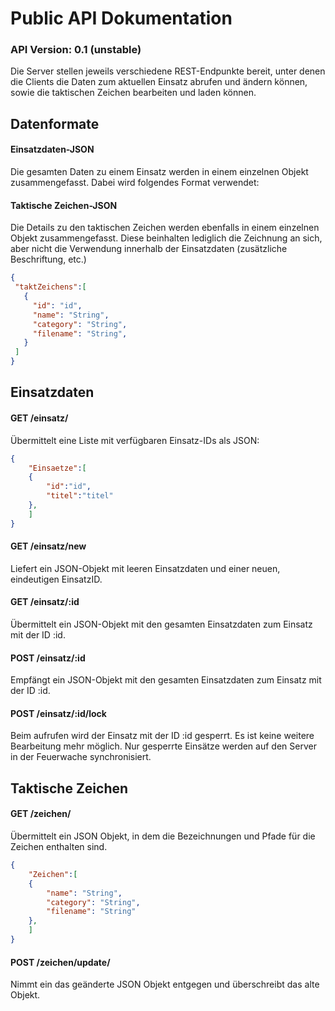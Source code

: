 # Public API Dokumentation
### API Version: 0.1 (unstable)

Die Server stellen jeweils verschiedene REST-Endpunkte bereit, unter denen die Clients die Daten zum aktuellen Einsatz abrufen und ändern können, sowie die taktischen Zeichen bearbeiten und laden können.

## Datenformate

#### Einsatzdaten-JSON

Die gesamten Daten zu einem Einsatz werden in einem einzelnen Objekt zusammengefasst. Dabei wird folgendes Format verwendet:


#### Taktische Zeichen-JSON

Die Details zu den taktischen Zeichen werden ebenfalls in einem einzelnen Objekt zusammengefasst. Diese beinhalten lediglich die Zeichnung an sich, aber nicht die Verwendung innerhalb der Einsatzdaten (zusätzliche Beschriftung, etc.)

```JSON
{
 "taktZeichens":[
   {
     "id": "id",
     "name": "String",
     "category": "String",
     "filename": "String",
   }
 ]   
}

```

## Einsatzdaten
#### GET /einsatz/
Übermittelt eine Liste mit verfügbaren Einsatz-IDs als JSON:

```JSON
{
    "Einsaetze":[
    {
        "id":"id",
        "titel":"titel"
    },
    ]
}
```
#### GET /einsatz/new
Liefert ein JSON-Objekt mit leeren Einsatzdaten und einer neuen, eindeutigen EinsatzID.
#### GET /einsatz/:id
Übermittelt ein JSON-Objekt mit den gesamten Einsatzdaten zum Einsatz mit der ID :id.
#### POST /einsatz/:id
Empfängt ein JSON-Objekt mit den gesamten Einsatzdaten zum Einsatz mit der ID :id.
#### POST /einsatz/:id/lock
Beim aufrufen wird der Einsatz mit der ID :id gesperrt. Es ist keine weitere Bearbeitung mehr möglich. Nur gesperrte Einsätze werden auf den Server in der Feuerwache synchronisiert.

## Taktische Zeichen
#### GET /zeichen/
Übermittelt ein JSON Objekt, in dem die Bezeichnungen und Pfade für die Zeichen enthalten sind.
```JSON
{
    "Zeichen":[
    {
        "name": "String",
        "category": "String",
        "filename": "String"
    },
    ]
}
```


#### POST /zeichen/update/
Nimmt ein das geänderte JSON Objekt entgegen und überschreibt das alte Objekt.

